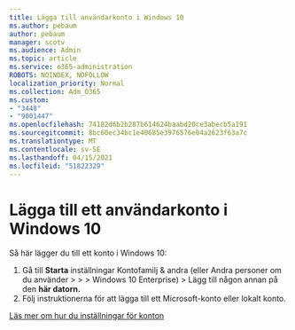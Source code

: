 ```yaml
---
title: Lägga till användarkonto i Windows 10
ms.author: pebaum
author: pebaum
manager: scotv
ms.audience: Admin
ms.topic: article
ms.service: o365-administration
ROBOTS: NOINDEX, NOFOLLOW
localization_priority: Normal
ms.collection: Adm_O365
ms.custom:
- "3448"
- "9001447"
ms.openlocfilehash: 74182d6b2b287b614624baabd20ce3abecb5a191
ms.sourcegitcommit: 8bc60ec34bc1e40685e3976576e04a2623f63a7c
ms.translationtype: MT
ms.contentlocale: sv-SE
ms.lasthandoff: 04/15/2021
ms.locfileid: "51822329"
---
```

# <a name="add-a-user-account-in-windows-10"></a>Lägga till ett användarkonto i Windows 10

Så här lägger du till ett konto i Windows 10:

1. Gå till **Starta** inställningar Kontofamilj & andra (eller Andra personer om du använder  >    >    >   Windows 10 Enterprise) > Lägg till någon annan på den **här datorn.**
2. Följ instruktionerna för att lägga till ett Microsoft-konto eller lokalt konto.

[Läs mer om hur du inställningar för konton](https://support.microsoft.com/help/17197/)